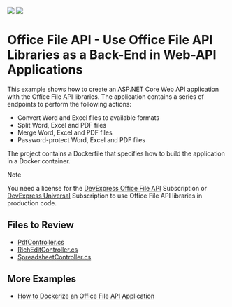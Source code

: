 <!-- default badges list -->
![](https://img.shields.io/endpoint?url=https://codecentral.devexpress.com/api/v1/VersionRange/697761947/23.1.5%2B)
[![](https://img.shields.io/badge/📖_How_to_use_DevExpress_Examples-e9f6fc?style=flat-square)](https://docs.devexpress.com/GeneralInformation/403183)
<!-- default badges end -->
# Office File API - Use Office File API Libraries as a Back-End in Web-API Applications

This example shows how to create an ASP.NET Core Web API application with the Office File API libraries. The application contains a series of endpoints to perform the following actions:

- Convert Word and Excel files to available formats
- Split Word, Excel and PDF files
- Merge Word, Excel and PDF files
- Password-protect Word, Excel and PDF files

 The project contains a Dockerfile that specifies how to build the application in a Docker container.

 > [!note]
 > You need a license for the [DevExpress Office File API](https://www.devexpress.com/products/net/office-file-api/) Subscription or [DevExpress Universal](https://www.devexpress.com/subscriptions/universal.xml) Subscription to use Office File API libraries in production code.

## Files to Review

 * [PdfController.cs](./CS/Controllers/PdfController.cs)
 * [RichEditController.cs](./CS/Controllers/RichEditController.cs)
 * [SpreadsheetController.cs](./CS/Controllers/SpreadsheetController.cs)

## More Examples

* [How to Dockerize an Office File API Application](https://github.com/DevExpress-Examples/dockerize-office-file-api-app)
